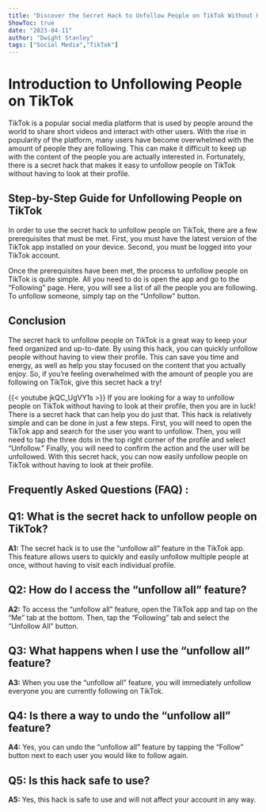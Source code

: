 ```yaml
---
title: "Discover the Secret Hack to Unfollow People on TikTok Without Having to Look at Their Profile!"
ShowToc: true 
date: "2023-04-11"
author: "Dwight Stanley" 
tags: ["Social Media","TikTok"]
---
```

# Introduction to Unfollowing People on TikTok
TikTok is a popular social media platform that is used by people around the world to share short videos and interact with other users. With the rise in popularity of the platform, many users have become overwhelmed with the amount of people they are following. This can make it difficult to keep up with the content of the people you are actually interested in. Fortunately, there is a secret hack that makes it easy to unfollow people on TikTok without having to look at their profile.

## Step-by-Step Guide for Unfollowing People on TikTok
In order to use the secret hack to unfollow people on TikTok, there are a few prerequisites that must be met. First, you must have the latest version of the TikTok app installed on your device. Second, you must be logged into your TikTok account.

Once the prerequisites have been met, the process to unfollow people on TikTok is quite simple. All you need to do is open the app and go to the “Following” page. Here, you will see a list of all the people you are following. To unfollow someone, simply tap on the “Unfollow” button.

## Conclusion
The secret hack to unfollow people on TikTok is a great way to keep your feed organized and up-to-date. By using this hack, you can quickly unfollow people without having to view their profile. This can save you time and energy, as well as help you stay focused on the content that you actually enjoy. So, if you’re feeling overwhelmed with the amount of people you are following on TikTok, give this secret hack a try!

{{< youtube jkQC_UgVY1s >}} 
If you are looking for a way to unfollow people on TikTok without having to look at their profile, then you are in luck! There is a secret hack that can help you do just that. This hack is relatively simple and can be done in just a few steps. First, you will need to open the TikTok app and search for the user you want to unfollow. Then, you will need to tap the three dots in the top right corner of the profile and select “Unfollow.” Finally, you will need to confirm the action and the user will be unfollowed. With this secret hack, you can now easily unfollow people on TikTok without having to look at their profile.

## Frequently Asked Questions (FAQ) :
## Q1: What is the secret hack to unfollow people on TikTok?

**A1:** The secret hack is to use the “unfollow all” feature in the TikTok app. This feature allows users to quickly and easily unfollow multiple people at once, without having to visit each individual profile.

## Q2: How do I access the “unfollow all” feature?

**A2:** To access the “unfollow all” feature, open the TikTok app and tap on the “Me” tab at the bottom. Then, tap the “Following” tab and select the “Unfollow All” button.

## Q3: What happens when I use the “unfollow all” feature?

**A3:** When you use the “unfollow all” feature, you will immediately unfollow everyone you are currently following on TikTok.

## Q4: Is there a way to undo the “unfollow all” feature?

**A4:** Yes, you can undo the “unfollow all” feature by tapping the “Follow” button next to each user you would like to follow again.

## Q5: Is this hack safe to use?

**A5:** Yes, this hack is safe to use and will not affect your account in any way.


